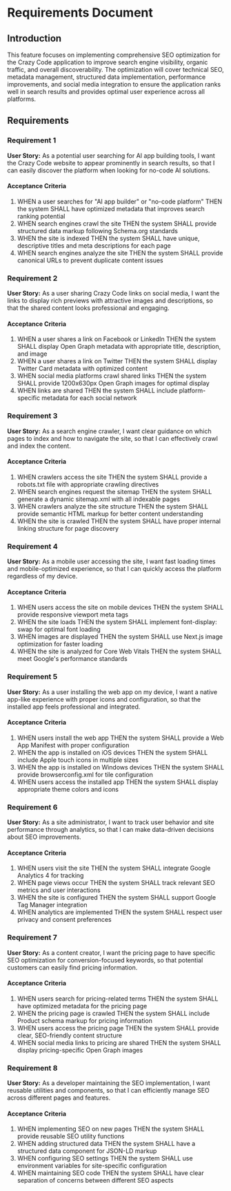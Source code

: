 # Requirements Document

## Introduction

This feature focuses on implementing comprehensive SEO optimization for the Crazy Code application to improve search engine visibility, organic traffic, and overall discoverability. The optimization will cover technical SEO, metadata management, structured data implementation, performance improvements, and social media integration to ensure the application ranks well in search results and provides optimal user experience across all platforms.

## Requirements

### Requirement 1

**User Story:** As a potential user searching for AI app building tools, I want the Crazy Code website to appear prominently in search results, so that I can easily discover the platform when looking for no-code AI solutions.

#### Acceptance Criteria

1. WHEN a user searches for "AI app builder" or "no-code platform" THEN the system SHALL have optimized metadata that improves search ranking potential
2. WHEN search engines crawl the site THEN the system SHALL provide structured data markup following Schema.org standards
3. WHEN the site is indexed THEN the system SHALL have unique, descriptive titles and meta descriptions for each page
4. WHEN search engines analyze the site THEN the system SHALL provide canonical URLs to prevent duplicate content issues

### Requirement 2

**User Story:** As a user sharing Crazy Code links on social media, I want the links to display rich previews with attractive images and descriptions, so that the shared content looks professional and engaging.

#### Acceptance Criteria

1. WHEN a user shares a link on Facebook or LinkedIn THEN the system SHALL display Open Graph metadata with appropriate title, description, and image
2. WHEN a user shares a link on Twitter THEN the system SHALL display Twitter Card metadata with optimized content
3. WHEN social media platforms crawl shared links THEN the system SHALL provide 1200x630px Open Graph images for optimal display
4. WHEN links are shared THEN the system SHALL include platform-specific metadata for each social network

### Requirement 3

**User Story:** As a search engine crawler, I want clear guidance on which pages to index and how to navigate the site, so that I can effectively crawl and index the content.

#### Acceptance Criteria

1. WHEN crawlers access the site THEN the system SHALL provide a robots.txt file with appropriate crawling directives
2. WHEN search engines request the sitemap THEN the system SHALL generate a dynamic sitemap.xml with all indexable pages
3. WHEN crawlers analyze the site structure THEN the system SHALL provide semantic HTML markup for better content understanding
4. WHEN the site is crawled THEN the system SHALL have proper internal linking structure for page discovery

### Requirement 4

**User Story:** As a mobile user accessing the site, I want fast loading times and mobile-optimized experience, so that I can quickly access the platform regardless of my device.

#### Acceptance Criteria

1. WHEN users access the site on mobile devices THEN the system SHALL provide responsive viewport meta tags
2. WHEN the site loads THEN the system SHALL implement font-display: swap for optimal font loading
3. WHEN images are displayed THEN the system SHALL use Next.js image optimization for faster loading
4. WHEN the site is analyzed for Core Web Vitals THEN the system SHALL meet Google's performance standards

### Requirement 5

**User Story:** As a user installing the web app on my device, I want a native app-like experience with proper icons and configuration, so that the installed app feels professional and integrated.

#### Acceptance Criteria

1. WHEN users install the web app THEN the system SHALL provide a Web App Manifest with proper configuration
2. WHEN the app is installed on iOS devices THEN the system SHALL include Apple touch icons in multiple sizes
3. WHEN the app is installed on Windows devices THEN the system SHALL provide browserconfig.xml for tile configuration
4. WHEN users access the installed app THEN the system SHALL display appropriate theme colors and icons

### Requirement 6

**User Story:** As a site administrator, I want to track user behavior and site performance through analytics, so that I can make data-driven decisions about SEO improvements.

#### Acceptance Criteria

1. WHEN users visit the site THEN the system SHALL integrate Google Analytics 4 for tracking
2. WHEN page views occur THEN the system SHALL track relevant SEO metrics and user interactions
3. WHEN the site is configured THEN the system SHALL support Google Tag Manager integration
4. WHEN analytics are implemented THEN the system SHALL respect user privacy and consent preferences

### Requirement 7

**User Story:** As a content creator, I want the pricing page to have specific SEO optimization for conversion-focused keywords, so that potential customers can easily find pricing information.

#### Acceptance Criteria

1. WHEN users search for pricing-related terms THEN the system SHALL have optimized metadata for the pricing page
2. WHEN the pricing page is crawled THEN the system SHALL include Product schema markup for pricing information
3. WHEN users access the pricing page THEN the system SHALL provide clear, SEO-friendly content structure
4. WHEN social media links to pricing are shared THEN the system SHALL display pricing-specific Open Graph images

### Requirement 8

**User Story:** As a developer maintaining the SEO implementation, I want reusable utilities and components, so that I can efficiently manage SEO across different pages and features.

#### Acceptance Criteria

1. WHEN implementing SEO on new pages THEN the system SHALL provide reusable SEO utility functions
2. WHEN adding structured data THEN the system SHALL have a structured data component for JSON-LD markup
3. WHEN configuring SEO settings THEN the system SHALL use environment variables for site-specific configuration
4. WHEN maintaining SEO code THEN the system SHALL have clear separation of concerns between different SEO aspects
